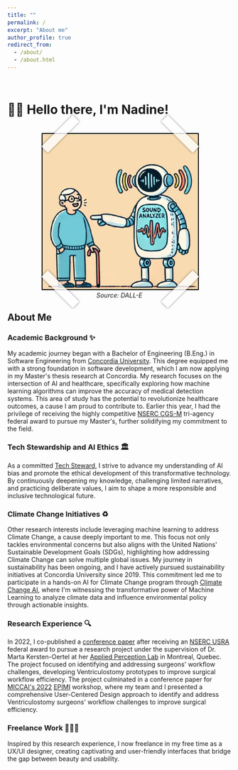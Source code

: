 ```yaml
---
title: ""
permalink: /
excerpt: "About me"
author_profile: true
redirect_from: 
  - /about/
  - /about.html
---
```


<br>

# 👋🏼 Hello there, I'm Nadine!

<br>


<div style="text-align: center; position: relative; width: 350px; margin: auto;">
    <div class="photo-frame" style="position: relative; display: inline-block; width: 350px; height: 350px; border: 2.5px solid black; overflow: visible;">
        <img src="/images/website-photo-1.jpg" alt="Illustration of ML For Speech Classification" class="photo-img" style="width: 100%; height: 100%; display: block;">
        <div class="tape tape1" style="position: absolute; top: -10px; left: -10px; width: 100px; height: 20px; background: rgba(255, 255, 255, 0.8); box-shadow: 0 0 5px rgba(0, 0, 0, 0.5); transform: rotate(-45deg);"></div>
        <div class="tape tape2" style="position: absolute; top: -10px; right: -10px; width: 100px; height: 20px; background: rgba(255, 255, 255, 0.8); box-shadow: 0 0 5px rgba(0, 0, 0, 0.5); transform: rotate(45deg);"></div>
        <div class="tape tape3" style="position: absolute; bottom: -10px; left: -10px; width: 100px; height: 20px; background: rgba(255, 255, 255, 0.8); box-shadow: 0 0 5px rgba(0, 0, 0, 0.5); transform: rotate(45deg);"></div>
        <div class="tape tape4" style="position: absolute; bottom: -10px; right: -10px; width: 100px; height: 20px; background: rgba(255, 255, 255, 0.8); box-shadow: 0 0 5px rgba(0, 0, 0, 0.5); transform: rotate(-45deg);"></div>
    </div>
    <br>
    <em>Source: DALL-E</em>
</div>

<style>
    .photo-frame {
        position: relative;
        display: inline-block;
        width: 350px;
        height: 350px;
        border: 2.5px solid black;
        overflow: visible; /* Allow tape to extend beyond the frame */
    }

    .photo-img {
        width: 100%;
        height: 100%;
        display: block;
    }

    .tape {
        position: absolute;
        background: rgba(255, 255, 255, 0.8);
        box-shadow: 0 0 5px rgba(0, 0, 0, 0.5);
        width: 100px;
        height: 20px;
    }

    .tape1 {
        top: -20px; /* Adjusted to move diagonally down and left */
        left: -20px; /* Adjusted to move diagonally down and left */
        transform: rotate(-45deg);
        top-margin: 10px;
    }

    .tape2 {
        top: -20px; /* Adjusted to move diagonally down and right */
        right: -20px; /* Adjusted to move diagonally down and right */
        transform: rotate(45deg);
    }

    .tape3 {
        bottom: -20px; /* Adjusted to move diagonally up and left */
        left: -20px; /* Adjusted to move diagonally up and left */
        transform: rotate(45deg);
    }

    .tape4 {
        bottom: -20px; /* Adjusted to move diagonally up and right */
        right: -20px; /* Adjusted to move diagonally up and right */
        transform: rotate(-45deg);
    }
</style>

## About Me

### Academic Background ✨
My academic journey began with a Bachelor of Engineering (B.Eng.) in Software Engineering from [Concordia University](https://www.concordia.ca/). This degree equipped me with a strong foundation in software development, which I am now applying in my Master's thesis research at Concordia. My research focuses on the intersection of AI and healthcare, specifically exploring how machine learning algorithms can improve the accuracy of medical detection systems. This area of study has the potential to revolutionize healthcare outcomes, a cause I am proud to contribute to. Earlier this year, I had the privilege of receiving the highly competitive [NSERC CGS-M](https://www.nserc-crsng.gc.ca/Students-Etudiants/PG-CS/CGSM-BESCM_eng.asp) tri-agency federal award to pursue my Master's, further solidifying my commitment to the field. 

### Tech Stewardship and AI Ethics 🏛️
As a committed [Tech Steward](https://credentials.techstewardship.com/en/verify/88109651148606), I strive to advance my understanding of AI bias and promote the ethical development of this transformative technology. By continuously deepening my knowledge, challenging limited narratives, and practicing deliberate values, I aim to shape a more responsible and inclusive technological future.

### Climate Change Initiatives ♻️
Other research interests include leveraging machine learning to address Climate Change, a cause deeply important to me. This focus not only tackles environmental concerns but also aligns with the United Nations' Sustainable Development Goals (SDGs), highlighting how addressing Climate Change can solve multiple global issues. My journey in sustainability has been ongoing, and I have actively pursued sustainability initiatives at Concordia University since 2019. This commitment led me to participate in a hands-on AI for Climate Change program through [Climate Change AI](https://www.climatechange.ai/), where I'm witnessing the transformative power of Machine Learning to analyze climate data and influence environmental policy through actionable insights.

### Research Experience 🔍
In 2022, I co-published a [conference paper](https://link.springer.com/chapter/10.1007/978-3-031-23223-7_5) after receiving an [NSERC USRA](https://www.nserc-crsng.gc.ca/Students-Etudiants/UG-PC/USRA-BRPC_eng.asp) federal award to pursue a research project under the supervision of Dr. Marta Kersten-Oertel at her [Applied Perception Lab](https://ap-lab.ca/) in Montreal, Quebec. The project focused on identifying and addressing surgeons' workflow challenges, developing Ventriculostomy prototypes to improve surgical workflow efficiency. The project culminated in a conference paper for [MICCAI's 2022](https://conferences.miccai.org/2022/en/MICCAI2022-WORKSHOPS.html) [EPIMI](https://sites.google.com/view/epimi) workshop, where my team and I presented a comprehensive User-Centered Design approach to identify and address Ventriculostomy surgeons' workflow challenges to improve surgical efficiency.


### Freelance Work 👩🏻‍💻
Inspired by this research experience, I now freelance in my free time as a UX/UI designer, creating captivating and user-friendly interfaces that bridge the gap between beauty and usability.

<!-- # Current Projects

## Reimplementing and Reproducing Machine Learning Research Papers

I have experience with independent research. I have implemented the Reward Constrained Policy Optimization paper into stable-baselines3 PPO and reproduced the original results by running and tracking experiments.

To accompany this work, I have submitted a blog post to the **ICLR** Blogposts Track communicating the paper's theory and my results.

Feel free to look at my specific [portfolio entry](https://sudo-boris.github.io/portfolio/RCPPO/).

## Machine Learning Projects -->







